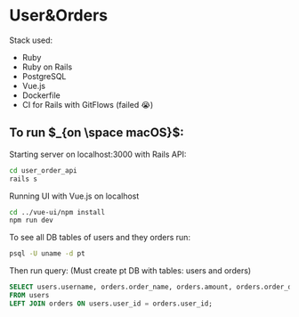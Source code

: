 # User&Orders
Stack used: 
- Ruby
- Ruby on Rails
- PostgreSQL 
- Vue.js
- Dockerfile 
- CI for Rails with GitFlows (failed 😭)

## To run $_{on  \space macOS}$:
Starting server on localhost:3000 with Rails API: 
```zsh
cd user_order_api
rails s 
```

Running UI with Vue.js on localhost 
```zsh
cd ../vue-ui/npm install  
npm run dev  
```

To see all DB tables of users and they orders run:

```zsh
psql -U uname -d pt
```

Then run query: (Must create pt DB with tables: users and orders)
```SQL
SELECT users.username, orders.order_name, orders.amount, orders.order_date
FROM users
LEFT JOIN orders ON users.user_id = orders.user_id;
```